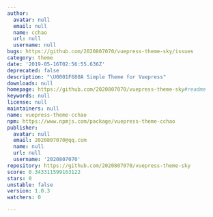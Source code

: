 ```yaml
---
author:
  avatar: null
  email: null
  name: cchao
  url: null
  username: null
bugs: https://github.com/2020807070/vuepress-theme-sky/issues
category: theme
date: '2019-05-16T02:56:55.636Z'
deprecated: false
description: "\U0001F680A Simple Theme for Vuepress"
downloads: null
homepage: https://github.com/2020807070/vuepress-theme-sky#readme
keywords: null
license: null
maintainers: null
name: vuepress-theme-cchao
npm: https://www.npmjs.com/package/vuepress-theme-cchao
publisher:
  avatar: null
  email: 2020807070@qq.com
  name: null
  url: null
  username: '2020807070'
repository: https://github.com/2020807070/vuepress-theme-sky
score: 0.343311599163122
stars: 0
unstable: false
version: 1.0.3
watchers: 0

---
```


